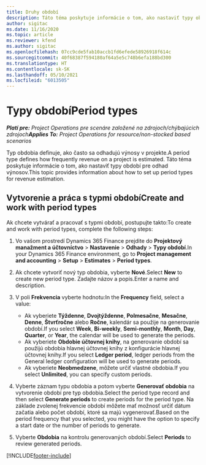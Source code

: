 ```yaml
---
title: Druhy období
description: Táto téma poskytuje informácie o tom, ako nastaviť typy období pre odhad výnosov.
author: sigitac
ms.date: 11/16/2020
ms.topic: article
ms.reviewer: kfend
ms.author: sigitac
ms.openlocfilehash: 07cc9cde5fab10accb1fd6efede58926918f614c
ms.sourcegitcommit: 40f68387f594180af64a5e5c748b6efa188bd300
ms.translationtype: HT
ms.contentlocale: sk-SK
ms.lasthandoff: 05/10/2021
ms.locfileid: "6013505"
---
```

# <a name="period-types"></a><span data-ttu-id="52968-103">Typy období</span><span class="sxs-lookup"><span data-stu-id="52968-103">Period types</span></span>

<span data-ttu-id="52968-104">_**Platí pre:** Project Operations pre scenáre založené na zdrojoch/chýbajúcich zdrojoch_</span><span class="sxs-lookup"><span data-stu-id="52968-104">_**Applies To:** Project Operations for resource/non-stocked based scenarios_</span></span>

<span data-ttu-id="52968-105">Typ obdobia definuje, ako často sa odhadujú výnosy v projekte.</span><span class="sxs-lookup"><span data-stu-id="52968-105">A period type defines how frequently revenue on a project is estimated.</span></span> <span data-ttu-id="52968-106">Táto téma poskytuje informácie o tom, ako nastaviť typy období pre odhad výnosov.</span><span class="sxs-lookup"><span data-stu-id="52968-106">This topic provides information about how to set up period types for revenue estimation.</span></span> 

## <a name="create-and-work-with-period-types"></a><span data-ttu-id="52968-107">Vytvorenie a práca s typmi období</span><span class="sxs-lookup"><span data-stu-id="52968-107">Create and work with period types</span></span>
<span data-ttu-id="52968-108">Ak chcete vytvárať a pracovať s typmi období, postupujte takto:</span><span class="sxs-lookup"><span data-stu-id="52968-108">To create and work with period types, complete the following steps:</span></span>

1. <span data-ttu-id="52968-109">Vo vašom prostredí Dynamics 365 Finance prejdite do **Projektový manažment a účtovníctvo** > **Nastavenie** > **Odhady** > **Typy období**.</span><span class="sxs-lookup"><span data-stu-id="52968-109">In your Dynamics 365 Finance environment, go to **Project management and accounting** > **Setup** > **Estimates** > **Period types**.</span></span>
2. <span data-ttu-id="52968-110">Ak chcete vytvoriť nový typ obdobia, vyberte **Nové**.</span><span class="sxs-lookup"><span data-stu-id="52968-110">Select **New** to create new period type.</span></span> <span data-ttu-id="52968-111">Zadajte názov a popis.</span><span class="sxs-lookup"><span data-stu-id="52968-111">Enter a name and description.</span></span>
3. <span data-ttu-id="52968-112">V poli **Frekvencia** vyberte hodnotu:</span><span class="sxs-lookup"><span data-stu-id="52968-112">In the **Frequency** field, select a value:</span></span>

    - <span data-ttu-id="52968-113">Ak vyberiete **Týždenne**, **Dvojtýždenne**, **Polmesačne**, **Mesačne**, **Denne**, **Štvrťročne** alebo **Ročne**, kalendár sa použije na generovanie období.</span><span class="sxs-lookup"><span data-stu-id="52968-113">If you select **Week**, **Bi-weekly**, **Semi-monthly**, **Month**, **Day**, **Quarter**, or **Year**, the calendar will be used to generate the periods.</span></span> 
    - <span data-ttu-id="52968-114">Ak vyberiete **Obdobie účtovnej knihy**, na generovanie období sa použijú obdobia hlavnej účtovnej knihy z konfigurácie hlavnej účtovnej knihy.</span><span class="sxs-lookup"><span data-stu-id="52968-114">If you select **Ledger period**, ledger periods from the General ledger configuration will be used to generate periods.</span></span>
    - <span data-ttu-id="52968-115">Ak vyberiete **Neobmedzene**, môžete určiť vlastné obdobia.</span><span class="sxs-lookup"><span data-stu-id="52968-115">If you select **Unlimited**, you can specify custom periods.</span></span>
4. <span data-ttu-id="52968-116">Vyberte záznam typu obdobia a potom vyberte **Generovať obdobia** na vytvorenie období pre typ obdobia.</span><span class="sxs-lookup"><span data-stu-id="52968-116">Select the period type record and then select **Generate periods** to create periods for the period type.</span></span> <span data-ttu-id="52968-117">Na základe zvolenej frekvencie období môžete mať možnosť určiť dátum začatia alebo počet období, ktoré sa majú vygenerovať.</span><span class="sxs-lookup"><span data-stu-id="52968-117">Based on the period frequency that you selected, you might have the option to specify a start date or the number of periods to generate.</span></span>
5. <span data-ttu-id="52968-118">Vyberte **Obdobia** na kontrolu generovaných období.</span><span class="sxs-lookup"><span data-stu-id="52968-118">Select **Periods** to review generated periods.</span></span>



[!INCLUDE[footer-include](../includes/footer-banner.md)]